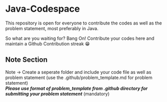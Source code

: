 # Java-Codespace
This repository is open for everyone to contribute the codes as well as the problem statement, most preferably in Java.
<br>

So what are you waiting for? Bang On! Contribute your codes here and maintain a Github Contribution streak 😁<br>
## Note Section
Note -> Create a seperate folder and include your code file as well as problem statement (use the .github/problem_template.md for problem statement)
<br>
***Please use format of problem_template from .github directory for submitting your problem statement*** (mandatory)
